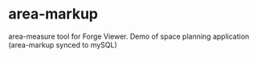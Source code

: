 # area-markup
area-measure tool for Forge Viewer.  Demo of space planning application (area-markup synced to mySQL)
